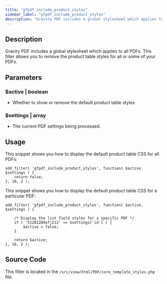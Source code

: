 ```yaml
---
title: "gfpdf_include_product_styles"
sidebar_label: "gfpdf_include_product_styles"
description: "Gravity PDF includes a global stylesheet which applies to all PDFs. This filter allows you to remove the product table styles for all or some of your PDFs."
---
```


## Description 

Gravity PDF includes a global stylesheet which applies to all PDFs. This filter allows you to remove the product table styles for all or some of your PDFs.

## Parameters 

### $active | boolean
*  Whether to show or remove the default product table styles

### $settings | array
*  The current PDF settings being processed.

## Usage 

This snippet shows you how to display the default product table CSS for all PDFs:

```
add_filter( 'gfpdf_include_product_styles', function( $active, $settings ) {
	return false;
}, 10, 2 );
```

This snippet shows you how to display the default product table CSS for a particular PDF:

```
add_filter( 'gfpdf_include_product_styles', function( $active, $settings ) {

	/* Display the list field styles for a specific PDF */
	if ( '51281289afj212' == $settings['id'] ) {
		$active = false;
	}

	return $active;
}, 10, 2 );
```
 
## Source Code 

This filter is located in the `/src/view/html/PDF/core_template_styles.php` file.